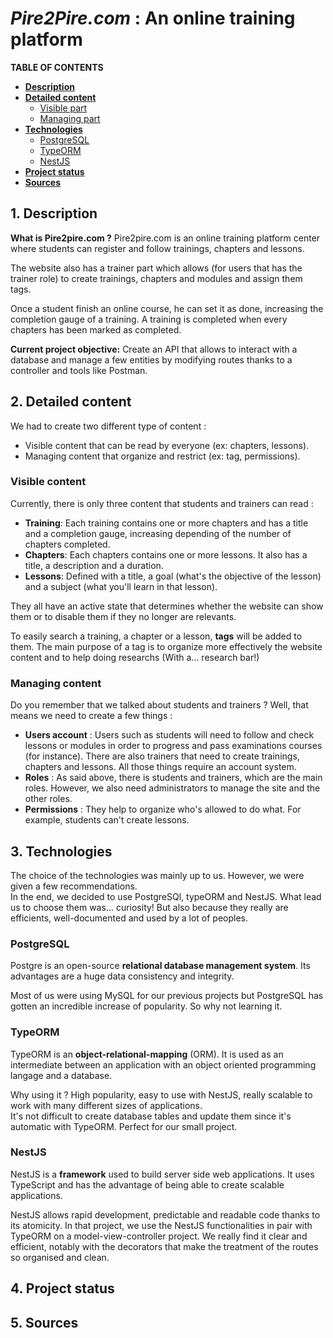# ***Pire2Pire.com*** : An online training platform 

**TABLE OF CONTENTS**
* [**Description**](#1-description)
* [**Detailed content**](#2-detailed-content)
    - [Visible part](#visible-content)
    - [Managing part](#managing-content)
* [**Technologies**](#3-technologies)
    - [PostgreSQL](#postgresql)
    - [TypeORM](#typeorm)
    - [NestJS](#nestjs)
* [**Project status**](#4-project-status)
* [**Sources**](#5-sources)

## **1. Description**

**What is Pire2pire.com ?**
Pire2pire.com is an online training platform center where students can register and follow trainings, chapters and lessons. <br>

The website also has a trainer part which allows (for users that has the trainer role) to create trainings, chapters and modules and assign them tags.

Once a student finish an online course, he can set it as done, increasing the completion gauge of a training. A training is completed when every chapters has been marked as completed.

**Current project objective:**
Create an API that allows to interact with a database and manage a few entities by modifying routes thanks to a controller and tools like Postman.

## **2. Detailed content**
We had to create two different type of content :
- Visible content that can be read by everyone (ex: chapters, lessons).
- Managing content that organize and restrict (ex: tag, permissions).

### **Visible content**
Currently, there is only three content that students and trainers can read :
- **Training**: Each training contains one or more chapters and has a title and a completion gauge, increasing depending of the number of chapters completed.
- **Chapters**: Each chapters contains one or more lessons. It also has a title, a description and a duration.
- **Lessons**: Defined with a title, a goal (what's the objective of the lesson) and a subject (what you'll learn in that lesson).

They all have an active state that determines whether the website can show them or to disable them if they no longer are relevants.

To easily search a training, a chapter or a lesson, **tags** will be added to them. The main purpose of a tag is to organize more effectively the website content and to help doing researchs (With a... research bar!)

### **Managing content**
Do you remember that we talked about students and trainers ? Well, that means we need to create a few things :
- **Users account** : 
Users such as students will need to follow and check lessons or modules in order to progress and pass examinations courses (for instance).
There are also trainers that need to create trainings, chapters and lessons. All those things require an account system.
- **Roles** : As said above, there is students and trainers, which are the main roles. However, we also need administrators to manage the site and the other roles. 
- **Permissions** : They help to organize who's allowed to do what. For example, students can't create lessons.

## **3. Technologies**
The choice of the technologies was mainly up to us. However, we were given a few recommendations. 
<br> 
In the end, we decided to use PostgreSQl, typeORM and NestJS. What lead us to choose them was... curiosity! But also because they really are efficients, well-documented and used by a lot of peoples.

### **PostgreSQL**
Postgre is an open-source **relational database management system**. Its advantages are a huge data consistency and integrity.

Most of us were using MySQL for our previous projects but PostgreSQL has gotten an incredible increase of popularity. So why not learning it. 

### **TypeORM**
TypeORM is an **object-relational-mapping** (ORM). It is used as an intermediate between an application with an object oriented programming langage and a database. <br> 
<!-- We can see it as the one that receives the desires of the user throught the application and convert it in a request to check into the database, get the desired informations or apply modifications and convert it back to be used. -->

Why using it ? High popularity, easy to use with NestJS, really scalable to work with many different sizes of applications. 
<br> It's not difficult to create database tables and update them since it's automatic with TypeORM. Perfect for our small project.

### **NestJS**
NestJS is a **framework** used to build server side web applications. It uses TypeScript and has the advantage of being able to create scalable applications.

NestJS allows rapid development, predictable and readable code thanks to its atomicity. In that project, we use the NestJS functionalities in pair with TypeORM on a model-view-controller project. We really find it clear and efficient, notably with the decorators that make the treatment of the routes so organised and clean.

## **4. Project status**

## **5. Sources**
